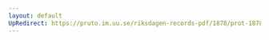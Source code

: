 ```yaml
---
layout: default
UpRedirect: https://pruto.im.uu.se/riksdagen-records-pdf/1878/prot-1878--ak--011/prot-1878--ak--011_004.pdf
---
```

